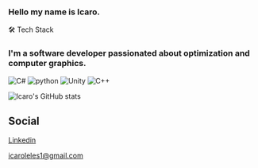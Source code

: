 ### Hello my name is Icaro.
🛠  Tech Stack

### I'm a software developer passionated about optimization and computer graphics.

![C#](https://img.shields.io/badge/C%23-239120?style=for-the-badge&logo=c-sharp&logoColor=white) ![python](https://img.shields.io/badge/Python-3776AB?style=for-the-badge&logo=python&logoColor=white) ![Unity](https://img.shields.io/badge/Unity-100000?style=for-the-badge&logo=unity&logoColor=white) ![C++](https://img.shields.io/badge/C%2B%2B-00599C?style=for-the-badge&logo=c%2B%2B&logoColor=white)

![Icaro's GitHub stats](https://github-readme-stats.vercel.app/api?username=icarolelis1&show_icons=true&theme=radical)



## Social
[Linkedin](http://www.linkedin.com/in/icarolelis)

icaroleles1@gmail.com

